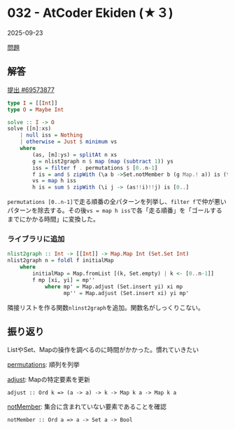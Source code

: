 # 032 - AtCoder Ekiden (★３)
2025-09-23

[問題](https://atcoder.jp/contests/typical90/tasks/typical90_af)

## 解答
[提出 #69573877](https://atcoder.jp/contests/typical90/submissions/69573877)

```haskell
type I = [[Int]]
type O = Maybe Int

solve :: I -> O
solve ([n]:xs)
    | null iss = Nothing
    | otherwise = Just $ minimum vs
    where
        (as, [m]:ys) = splitAt n xs
        g = nlist2graph n $ map (map (subtract 1)) ys
        iss = filter f . permutations $ [0..n-1]
        f is = and $ zipWith (\a b ->Set.notMember b (g Map.! a)) is (tail is)
        vs = map h iss
        h is = sum $ zipWith (\i j -> (as!!i)!!j) is [0..]
```

`permutations [0..n-1]`で走る順番の全パターンを列挙し、`filter f`で仲が悪いパターンを除去する。その後`vs = map h iss`で各「走る順番」を「ゴールするまでにかかる時間」に変換した。

### ライブラリに追加
```haskell
nlist2graph :: Int -> [[Int]] -> Map.Map Int (Set.Set Int)
nlist2graph n = foldl f initialMap
    where
        initialMap = Map.fromList [(k, Set.empty) | k <- [0..n-1]]
        f mp [xi, yi] = mp''
            where mp' = Map.adjust (Set.insert yi) xi mp
                  mp'' = Map.adjust (Set.insert xi) yi mp'
```
隣接リストを作る関数`nlinst2graph`を追加。関数名がしっくりこない。


## 振り返り
ListやSet、Mapの操作を調べるのに時間がかかった。慣れていきたい

[permutations](https://hackage.haskell.org/package/base-4.21.0.0/docs/Data-List.html#v:permutations): 順列を列挙

[adjust](https://hackage-content.haskell.org/package/containers-0.8/docs/Data-Map-Strict.html#v:adjust): Mapの特定要素を更新

`adjust :: Ord k => (a -> a) -> k -> Map k a -> Map k a`

[notMember](https://hackage-content.haskell.org/package/containers-0.8/docs/Data-Set.html#v:notMember): 集合に含まれていない要素であることを確認

`notMember :: Ord a => a -> Set a -> Bool`


